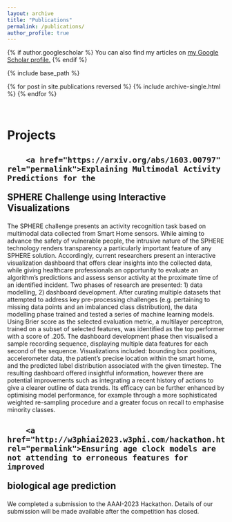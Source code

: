 ```yaml
---
layout: archive
title: "Publications"
permalink: /publications/
author_profile: true
---
```


{% if author.googlescholar %}
  You can also find my articles on <u><a href="{{author.googlescholar}}">my Google Scholar profile</a>.</u>
{% endif %}

{% include base_path %}

{% for post in site.publications reversed %}
  {% include archive-single.html %}
{% endfor %}

<br>
<h1 class="page__title">Projects</h1>


   

<h2 class="archive__item-title" itemprop="headline">
      
        <a href="https://arxiv.org/abs/1603.00797" rel="permalink">Explaining Multimodal Activity Predictions for the
SPHERE Challenge using Interactive Visualizations
</a>
      
</h2>

The SPHERE challenge presents an activity recognition task based on multimodal data collected from Smart Home sensors. While aiming to advance the safety of vulnerable people, the intrusive nature of the SPHERE technology renders transparency a particularly important feature of any SPHERE solution. Accordingly, current researchers present an interactive visualization dashboard that offers clear insights into the collected data, while giving healthcare professionals an opportunity to evaluate an algorithm’s predictions and assess sensor activity at the proximate time of an identified incident. Two phases of research are presented: 1) data modelling, 2) dashboard development. After curating multiple datasets that attempted to address key pre-processing challenges (e.g. pertaining to missing data points and an imbalanced class distribution), the data modelling phase trained and tested a series of machine learning models. Using Brier score as the selected evaluation metric, a multilayer perceptron, trained on a subset of selected features, was identified as the top performer with a score of .205. The dashboard development phase then visualised a sample recording sequence, displaying multiple data features for each second of the sequence. Visualizations included: bounding box positions, accelerometer data, the patient’s precise location within the smart home, and the predicted label distribution associated with the given timestep. The resulting dashboard offered insightful information, however there are potential improvements such as integrating a recent history of actions to give a clearer outline of data trends. Its efficacy can be further enhanced by optimising model performance, for example through a more sophisticated weighted re-sampling procedure and a greater focus on recall to emphasise minority classes.


<h2 class="archive__item-title" itemprop="headline">
      
        <a href="http://w3phiai2023.w3phi.com/hackathon.html" rel="permalink">Ensuring age clock models are not attending to erroneous features for improved
biological age prediction
</a>
     
</h2>

We completed a submission to the AAAI-2023 Hackathon. Details of our submission will be made available after the competition has closed.